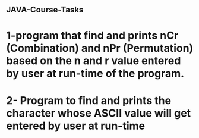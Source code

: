 ## JAVA-Course-Tasks

# 1-program that find and prints nCr (Combination) and nPr (Permutation) based on the n and r value entered by user at run-time of the program.
# 2- Program to find and prints the character whose ASCII value will get entered by user at run-time